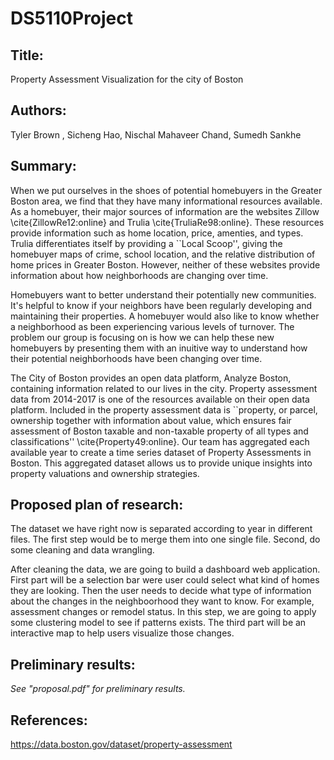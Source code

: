 # DS5110Project

##  Title: 
Property Assessment Visualization for the city of Boston

## Authors:
Tyler Brown , Sicheng Hao, Nischal Mahaveer Chand, Sumedh Sankhe

## Summary:
When we put ourselves in the shoes of potential homebuyers in the
Greater Boston area, we find that they have many informational resources
available. As a homebuyer, their major sources of information are the
websites Zillow \cite{ZillowRe12:online} and Trulia
\cite{TruliaRe98:online}. These resources provide information such as
home location, price, amenties, and types. Trulia differentiates itself
by providing a ``Local Scoop'', giving the homebuyer maps of crime, school
location, and the relative distribution of home prices in Greater
Boston. However, neither of these websites provide information about how
neighborhoods are changing over time.

Homebuyers want to better understand their potentially new communities.
It's helpful to know if your neighbors have been regularly developing
and maintaining their properties. A homebuyer would also like to know
whether a neighborhood as been experiencing various levels of turnover.
The problem our group is focusing on is how we can help these new
homebuyers by presenting them with an inuitive way to understand how
their potential neighborhoods have been changing over time.

The City of Boston provides an open data platform, Analyze Boston, 
containing information related to our lives in the city. Property 
assessment data from 2014-2017 is one of the resources available on their
 open data platform. Included in the property assessment data is 
``property, or parcel, ownership together with information about value, 
which ensures fair assessment of Boston taxable and non-taxable property 
of all types and classifications'' \cite{Property49:online}. Our team 
has aggregated each available year to create a time series dataset of 
Property Assessments in Boston. This aggregated dataset allows us to 
provide unique insights into property valuations and ownership strategies.


## Proposed plan of research:
The dataset we have right now is separated according to year in different files. The first step would be to merge them into one single file. Second, do some cleaning and data wrangling.

After cleaning the data, we are going to build a dashboard web application. First part will be a selection bar were user could select what kind of homes they are looking. Then the user needs to decide what type of information about the changes in the neighboorhood they want to know. For example, assessment changes or remodel status. In this step, we are going to apply some clustering model to see if patterns exists. The third part will be an interactive map to help users visualize those changes. 


##  Preliminary results:
*See "proposal.pdf" for preliminary results.*

##  References:
https://data.boston.gov/dataset/property-assessment
